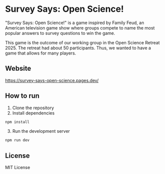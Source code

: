 # Survey Says: Open Science!

"Survey Says: Open Science!" is a game inspired by Family Feud, an American television game show where groups compete to name the most popular answers to survey questions to win the game.

This game is the outcome of our working group in the Open Science Retreat 2025. The retreat had about 50 participants. Thus, we wanted to have a game that allows for many players.

## Website

https://survey-says-open-science.pages.dev/

## How to run

1. Clone the repository
2. Install dependencies

```bash
npm install
```

3. Run the development server

```bash
npm run dev
```

## License

MIT License
